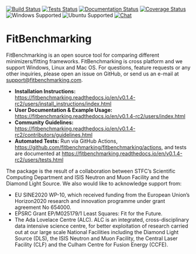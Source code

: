 [![Build Status](https://img.shields.io/github/workflow/status/fitbenchmarking/fitbenchmarking/Build%20and%20Publish/v0.1.4-rc2?style=flat-square)](https://github.com/fitbenchmarking/fitbenchmarking/actions/workflows/release.yml?query=branch%3Av0.1.4-rc2)
[![Tests Status](https://img.shields.io/github/workflow/status/fitbenchmarking/fitbenchmarking/Tests/v0.1.4-rc2?label=tests&style=flat-square)](https://github.com/fitbenchmarking/fitbenchmarking/actions/workflows/main.yml?query=branch%3Av0.1.4-rc2)
[![Documentation Status](https://img.shields.io/readthedocs/fitbenchmarking/v0.1.4-rc2?style=flat-square)](https://fitbenchmarking.readthedocs.io/en/v0.1.4-rc2)
[![Coverage Status](https://img.shields.io/coveralls/github/fitbenchmarking/fitbenchmarking.svg?style=flat-square)](https://coveralls.io/github/fitbenchmarking/fitbenchmarking)
![Windows Supported](https://img.shields.io/badge/win10-support-blue.svg?style=flat-square&logo=windows)
![Ubuntu Supported](https://img.shields.io/badge/18.04-support-orange.svg?style=flat-square&logo=ubuntu)
[![Chat](https://img.shields.io/badge/chat-CompareFitMinimizers-lightgrey.svg?style=flat-square&logo=slack)](https://slack.com/)
# FitBenchmarking

FitBenchmarking is an open source tool for comparing different minimizers/fitting frameworks. FitBenchmarking is cross platform and we support Windows, Linux and Mac OS. For questions, feature requests or any other inquiries, please open an issue on GitHub, or send us an e-mail at support@fitbenchmarking.com.

- **Installation Instructions:** https://fitbenchmarking.readthedocs.io/en/v0.1.4-rc2/users/install_instructions/index.html
- **User Documentation & Example Usage:** https://fitbenchmarking.readthedocs.io/en/v0.1.4-rc2/users/index.html
- **Community Guidelines:** https://fitbenchmarking.readthedocs.io/en/v0.1.4-rc2/contributors/guidelines.html
- **Automated Tests:** Run via GitHub Actions, https://github.com/fitbenchmarking/fitbenchmarking/actions, and tests are documented at https://fitbenchmarking.readthedocs.io/en/v0.1.4-rc2/users/tests.html

The package is the result of a collaboration between STFC’s Scientific Computing Department and ISIS Neutron and Muon Facility and the Diamond Light Source. We also would like to acknowledge support from:

* EU SINE2020 WP-10, which received funding from the European Union’s Horizon2020 research and innovation programme under grant agreement No 654000.
* EPSRC Grant EP/M025179/1  Least Squares: Fit for the Future.
* The Ada Lovelace Centre (ALC). ALC is an integrated, cross-disciplinary data intensive science centre, for better exploitation of research carried out at our large scale National Facilities including the Diamond Light Source (DLS), the ISIS Neutron and Muon Facility, the Central Laser Facility (CLF) and the Culham Centre for Fusion Energy (CCFE).
